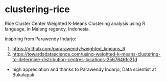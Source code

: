 # clustering-rice
Rice Cluster Center Weighted K-Means Clustering analysis using R language, in Malang regency, Indonesia.

inspiring from Parawendy Indarjo:
1. https://github.com/pararawendy/weighted_kmeans_R
2. https://towardsdatascience.com/using-weighted-k-means-clustering-to-determine-distribution-centres-locations-2567646fc31d

- high appreciation and thanks to Parawendy Indarjo, Data scientist at Bukalapak.
